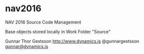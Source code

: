 # nav2016
NAV 2016 Source Code Management

Base objects stored locally in Work Folder "Source"

Gunnar Thor Gestsson
http://www.dynamics.is
@gunnargestsson
gunnar@dynamics.is
